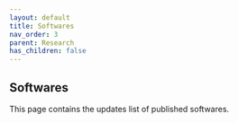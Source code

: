 ```yaml
---
layout: default
title: Softwares
nav_order: 3
parent: Research
has_children: false
---
```


## Softwares 

This page contains the updates list of published softwares.
